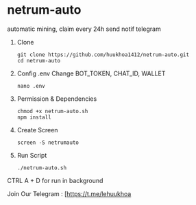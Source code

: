 # netrum-auto
automatic mining, claim every 24h send notif telegram

1. Clone
   ```
   git clone https://github.com/huukhoa1412/netrum-auto.git
   cd netrum-auto
   ```
   
2. Config .env
   Change BOT_TOKEN, CHAT_ID, WALLET
   
   ```
   nano .env
   ```
   
3. Permission & Dependencies
   ```
   chmod +x netrum-auto.sh
   npm install
   ```

4. Create Screen
   ```
   screen -S netrumauto
   ```
   
5. Run Script
   ```
   ./netrum-auto.sh
   ```

CTRL A + D for run in background

Join Our Telegram : [https://t.me/lehuukhoa
